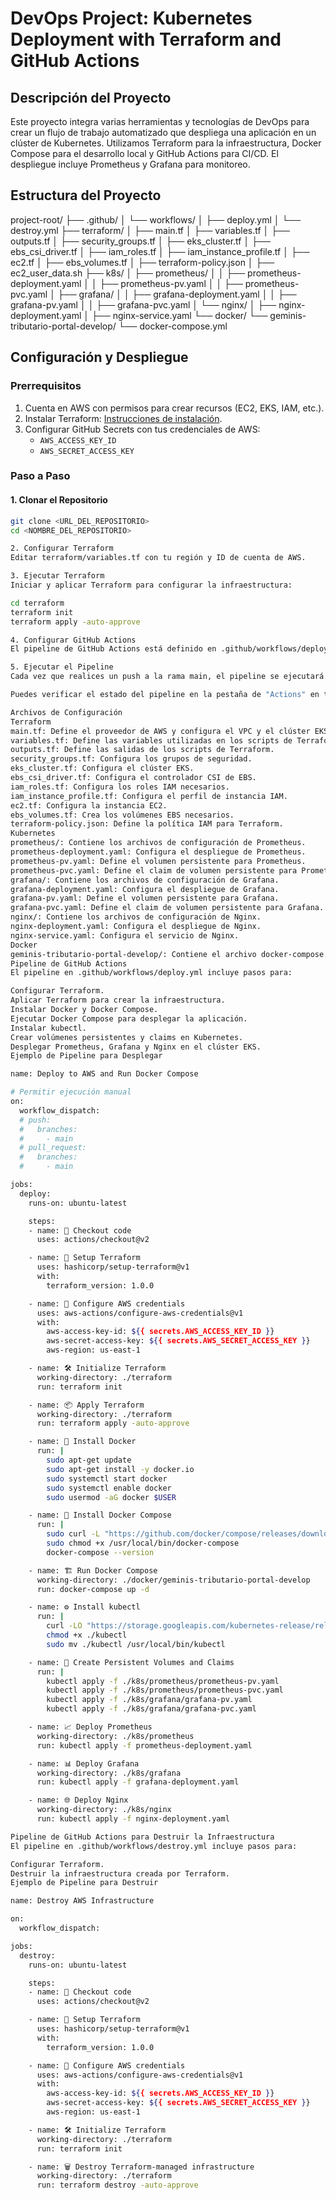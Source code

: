 # DevOps Project: Kubernetes Deployment with Terraform and GitHub Actions

## Descripción del Proyecto

Este proyecto integra varias herramientas y tecnologías de DevOps para crear un flujo de trabajo automatizado que despliega una aplicación en un clúster de Kubernetes. Utilizamos Terraform para la infraestructura, Docker Compose para el desarrollo local y GitHub Actions para CI/CD. El despliegue incluye Prometheus y Grafana para monitoreo.

## Estructura del Proyecto

project-root/
├── .github/
│ └── workflows/
│ ├── deploy.yml
│ └── destroy.yml
├── terraform/
│ ├── main.tf
│ ├── variables.tf
│ ├── outputs.tf
│ ├── security_groups.tf
│ ├── eks_cluster.tf
│ ├── ebs_csi_driver.tf
│ ├── iam_roles.tf
│ ├── iam_instance_profile.tf
│ ├── ec2.tf
│ ├── ebs_volumes.tf
│ ├── terraform-policy.json
│ ├── ec2_user_data.sh
├── k8s/
│ ├── prometheus/
│ │ ├── prometheus-deployment.yaml
│ │ ├── prometheus-pv.yaml
│ │ ├── prometheus-pvc.yaml
│ ├── grafana/
│ │ ├── grafana-deployment.yaml
│ │ ├── grafana-pv.yaml
│ │ ├── grafana-pvc.yaml
│ └── nginx/
│ ├── nginx-deployment.yaml
│ ├── nginx-service.yaml
└── docker/
└── geminis-tributario-portal-develop/
└── docker-compose.yml


## Configuración y Despliegue

### Prerrequisitos

1. Cuenta en AWS con permisos para crear recursos (EC2, EKS, IAM, etc.).
2. Instalar Terraform: [Instrucciones de instalación](https://learn.hashicorp.com/tutorials/terraform/install-cli).
3. Configurar GitHub Secrets con tus credenciales de AWS:
   - `AWS_ACCESS_KEY_ID`
   - `AWS_SECRET_ACCESS_KEY`

### Paso a Paso

#### 1. Clonar el Repositorio

```sh
git clone <URL_DEL_REPOSITORIO>
cd <NOMBRE_DEL_REPOSITORIO>

2. Configurar Terraform
Editar terraform/variables.tf con tu región y ID de cuenta de AWS.

3. Ejecutar Terraform
Iniciar y aplicar Terraform para configurar la infraestructura:

cd terraform
terraform init
terraform apply -auto-approve

4. Configurar GitHub Actions
El pipeline de GitHub Actions está definido en .github/workflows/deploy.yml. Asegúrate de que los archivos necesarios están en sus respectivas ubicaciones.

5. Ejecutar el Pipeline
Cada vez que realices un push a la rama main, el pipeline se ejecutará automáticamente.

Puedes verificar el estado del pipeline en la pestaña de "Actions" en tu repositorio de GitHub.

Archivos de Configuración
Terraform
main.tf: Define el proveedor de AWS y configura el VPC y el clúster EKS.
variables.tf: Define las variables utilizadas en los scripts de Terraform.
outputs.tf: Define las salidas de los scripts de Terraform.
security_groups.tf: Configura los grupos de seguridad.
eks_cluster.tf: Configura el clúster EKS.
ebs_csi_driver.tf: Configura el controlador CSI de EBS.
iam_roles.tf: Configura los roles IAM necesarios.
iam_instance_profile.tf: Configura el perfil de instancia IAM.
ec2.tf: Configura la instancia EC2.
ebs_volumes.tf: Crea los volúmenes EBS necesarios.
terraform-policy.json: Define la política IAM para Terraform.
Kubernetes
prometheus/: Contiene los archivos de configuración de Prometheus.
prometheus-deployment.yaml: Configura el despliegue de Prometheus.
prometheus-pv.yaml: Define el volumen persistente para Prometheus.
prometheus-pvc.yaml: Define el claim de volumen persistente para Prometheus.
grafana/: Contiene los archivos de configuración de Grafana.
grafana-deployment.yaml: Configura el despliegue de Grafana.
grafana-pv.yaml: Define el volumen persistente para Grafana.
grafana-pvc.yaml: Define el claim de volumen persistente para Grafana.
nginx/: Contiene los archivos de configuración de Nginx.
nginx-deployment.yaml: Configura el despliegue de Nginx.
nginx-service.yaml: Configura el servicio de Nginx.
Docker
geminis-tributario-portal-develop/: Contiene el archivo docker-compose.yml para el despliegue de la aplicación.
Pipeline de GitHub Actions
El pipeline en .github/workflows/deploy.yml incluye pasos para:

Configurar Terraform.
Aplicar Terraform para crear la infraestructura.
Instalar Docker y Docker Compose.
Ejecutar Docker Compose para desplegar la aplicación.
Instalar kubectl.
Crear volúmenes persistentes y claims en Kubernetes.
Desplegar Prometheus, Grafana y Nginx en el clúster EKS.
Ejemplo de Pipeline para Desplegar

name: Deploy to AWS and Run Docker Compose

# Permitir ejecución manual
on:
  workflow_dispatch:
  # push:
  #   branches:
  #     - main
  # pull_request:
  #   branches:
  #     - main

jobs:
  deploy:
    runs-on: ubuntu-latest

    steps:
    - name: 🎉 Checkout code
      uses: actions/checkout@v2

    - name: 🚀 Setup Terraform
      uses: hashicorp/setup-terraform@v1
      with:
        terraform_version: 1.0.0

    - name: 🔑 Configure AWS credentials
      uses: aws-actions/configure-aws-credentials@v1
      with:
        aws-access-key-id: ${{ secrets.AWS_ACCESS_KEY_ID }}
        aws-secret-access-key: ${{ secrets.AWS_SECRET_ACCESS_KEY }}
        aws-region: us-east-1

    - name: 🛠 Initialize Terraform
      working-directory: ./terraform
      run: terraform init

    - name: 📦 Apply Terraform
      working-directory: ./terraform
      run: terraform apply -auto-approve

    - name: 🐋 Install Docker
      run: |
        sudo apt-get update
        sudo apt-get install -y docker.io
        sudo systemctl start docker
        sudo systemctl enable docker
        sudo usermod -aG docker $USER

    - name: 🐳 Install Docker Compose
      run: |
        sudo curl -L "https://github.com/docker/compose/releases/download/1.29.2/docker-compose-$(uname -s)-$(uname -m)" -o /usr/local/bin/docker-compose
        sudo chmod +x /usr/local/bin/docker-compose
        docker-compose --version

    - name: 🏗 Run Docker Compose
      working-directory: ./docker/geminis-tributario-portal-develop
      run: docker-compose up -d

    - name: ⚙️ Install kubectl
      run: |
        curl -LO "https://storage.googleapis.com/kubernetes-release/release/$(curl -s https://storage.googleapis.com/kubernetes-release/release/stable.txt)/bin/linux/amd64/kubectl"
        chmod +x ./kubectl
        sudo mv ./kubectl /usr/local/bin/kubectl

    - name: 📁 Create Persistent Volumes and Claims
      run: |
        kubectl apply -f ./k8s/prometheus/prometheus-pv.yaml
        kubectl apply -f ./k8s/prometheus/prometheus-pvc.yaml
        kubectl apply -f ./k8s/grafana/grafana-pv.yaml
        kubectl apply -f ./k8s/grafana/grafana-pvc.yaml

    - name: 📈 Deploy Prometheus
      working-directory: ./k8s/prometheus
      run: kubectl apply -f prometheus-deployment.yaml

    - name: 📊 Deploy Grafana
      working-directory: ./k8s/grafana
      run: kubectl apply -f grafana-deployment.yaml

    - name: 🌐 Deploy Nginx
      working-directory: ./k8s/nginx
      run: kubectl apply -f nginx-deployment.yaml

Pipeline de GitHub Actions para Destruir la Infraestructura
El pipeline en .github/workflows/destroy.yml incluye pasos para:

Configurar Terraform.
Destruir la infraestructura creada por Terraform.
Ejemplo de Pipeline para Destruir

name: Destroy AWS Infrastructure

on:
  workflow_dispatch:

jobs:
  destroy:
    runs-on: ubuntu-latest

    steps:
    - name: 🎉 Checkout code
      uses: actions/checkout@v2

    - name: 🚀 Setup Terraform
      uses: hashicorp/setup-terraform@v1
      with:
        terraform_version: 1.0.0

    - name: 🔑 Configure AWS credentials
      uses: aws-actions/configure-aws-credentials@v1
      with:
        aws-access-key-id: ${{ secrets.AWS_ACCESS_KEY_ID }}
        aws-secret-access-key: ${{ secrets.AWS_SECRET_ACCESS_KEY }}
        aws-region: us-east-1

    - name: 🛠 Initialize Terraform
      working-directory: ./terraform
      run: terraform init

    - name: 🗑️ Destroy Terraform-managed infrastructure
      working-directory: ./terraform
      run: terraform destroy -auto-approve

